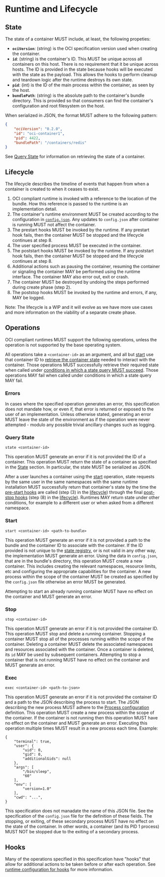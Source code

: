 # Runtime and Lifecycle

## State

The state of a container MUST include, at least, the following propeties:

* **`ociVersion`**: (string) is the OCI specification version used when creating the container.
* **`id`**: (string) is the container's ID.
This MUST be unique across all containers on this host.
There is no requirement that it be unique across hosts.
The ID is provided in the state because hooks will be executed with the state as the payload.
This allows the hooks to perform cleanup and teardown logic after the runtime destroys its own state.
* **`pid`**: (int) is the ID of the main process within the container, as seen by the host.
* **`bundlePath`**: (string) is the absolute path to the container's bundle directory.
This is provided so that consumers can find the container's configuration and root filesystem on the host.

When serialized in JSON, the format MUST adhere to the following pattern:
```json
{
    "ociVersion": "0.2.0",
    "id": "oci-container1",
    "pid": 4422,
    "bundlePath": "/containers/redis"
}
```

See [Query State](#query-state) for information on retrieving the state of a container.

## Lifecycle
The lifecycle describes the timeline of events that happen from when a container is created to when it ceases to exist.

1. OCI compliant runtime is invoked with a reference to the location of the bundle.
   How this reference is passed to the runtime is an implementation detail.
2. The container's runtime environment MUST be created according to the configuration in [`config.json`](config.md).
   Any updates to `config.json` after container is running MUST not affect the container.
3. The prestart hooks MUST be invoked by the runtime.
   If any prestart hook fails, then the container MUST be stopped and the lifecycle continues at step 8.
4. The user specified process MUST be executed in the container.
5. The poststart hooks MUST be invoked by the runtime.
   If any poststart hook fails, then the container MUST be stopped and the lifecycle continues at step 8.
6. Additional actions such as pausing the container, resuming the container or signaling the container MAY be performed using the runtime interface.
   The container MAY also error out, exit or crash.
7. The container MUST be destroyed by undoing the steps performed during create phase (step 2).
8. The poststop hooks MUST be invoked by the runtime and errors, if any, MAY be logged.

Note: The lifecycle is a WIP and it will evolve as we have more use cases and more information on the viability of a separate create phase.

## Operations

OCI compliant runtimes MUST support the following operations, unless the operation is not supported by the base operating system.

All operations take a `<container-id>` as an argument, and all but [start](#start) use that container ID to [retrieve the container state](#query-state) needed to interact with the container.
Those operations MUST successfully retrieve their required state when called under [conditions in which a state query MUST succeed](#query-state).
Those operations MAY fail when called under conditions in which a state query MAY fail.

### Errors
In cases where the specified operation generates an error, this specification does not mandate how, or even if, that error is returned or exposed to the user of an implementation.
Unless otherwise stated, generating an error MUST leave the state of the environment as if the operation were never attempted - modulo any possible trivial ancillary changes such as logging.

### Query State

`state <container-id>`

This operation MUST generate an error if it is not provided the ID of a container.
This operation MUST return the state of a container as specified in the [State](#state) section.
In particular, the state MUST be serialized as JSON.

After a user launches a container using the [start](#start) operation, state requests by the same user in the same namespaces with the same runtime installation MUST successfully return that container's state by the time the [pre-start hooks](config.md#prestart) are called (step (3) in the [lifecycle](#lifecycle)) through the final [post-stop hooks](#config#poststop) (step (8) in the [lifecycle](#lifecycle)).
Runtimes MAY return state under other conditions, for example to a different user or when asked from a different namespace.

### Start

`start <container-id> <path-to-bundle>`

This operation MUST generate an error if it is not provided a path to the bundle and the container ID to associate with the container.
If the ID provided is not unique to the [state registry](#query-state), or is not valid in any other way, the implementation MUST generate an error.
Using the data in `config.json`, that are in the bundle's directory, this operation MUST create a new container.
This includes creating the relevant namespaces, resource limits, etc and configuring the appropriate capabilities for the container.
A new process within the scope of the container MUST be created as specified by the `config.json` file otherwise an error MUST be generated.

Attempting to start an already running container MUST have no effect on the container and MUST generate an error.

### Stop

`stop <container-id>`

This operation MUST generate an error if it is not provided the container ID.
This operation MUST stop and delete a running container.
Stopping a container MUST stop all of the processes running within the scope of the container.
Deleting a container MUST delete the associated namespaces and resources associated with the container.
Once a container is deleted, its `id` MAY be used by subsequent containers.
Attempting to stop a container that is not running MUST have no effect on the container and MUST generate an error.

### Exec

`exec <container-id> <path-to-json>`

This operation MUST generate an error if it is not provided the container ID and a path to the JSON describing the process to start.
The JSON describing the new process MUST adhere to the [Process configuration](config.md#process-configuration) definition.
This operation MUST create a new process within the scope of the container.
If the container is not running then this operation MUST have no effect on the container and MUST generate an error.
Executing this operation multiple times MUST result in a new process each time.
Example:
```
{
    "terminal": true,
    "user": {
        "uid": 0,
        "gid": 0,
        "additionalGids": null
    },
    "args": [
        "/bin/sleep",
        "60"
    ],
    "env": [
        "version=1.0"
    ],
    "cwd": "...",
}
```
This specification does not manadate the name of this JSON file.
See the specification of the `config.json` file for the definition of these fields.
The stopping, or exiting, of these secondary process MUST have no effect on the state of the container.
In other words, a container (and its PID 1 process) MUST NOT be stopped due to the exiting of a secondary process.

## Hooks

Many of the operations specified in this specification have "hooks" that allow for additional actions to be taken before or after each operation.
See [runtime configuration for hooks](./config.md#hooks) for more information.
